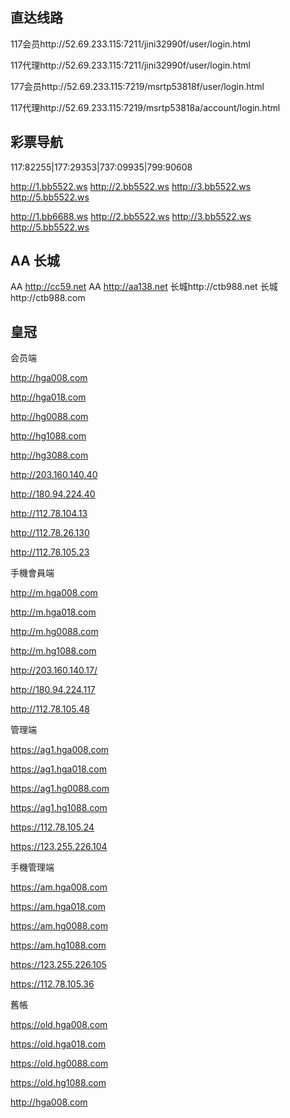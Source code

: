 直达线路
-------
117会员http://52.69.233.115:7211/jini32990f/user/login.html

117代理http://52.69.233.115:7211/jini32990f/user/login.html

177会员http://52.69.233.115:7219/msrtp53818f/user/login.html

117代理http://52.69.233.115:7219/msrtp53818a/account/login.html

彩票导航  
--------
117:82255|177:29353|737:09935|799:90608

http://1.bb5522.ws  http://2.bb5522.ws  http://3.bb5522.ws  http://5.bb5522.ws  

http://1.bb6688.ws  http://2.bb5522.ws  http://3.bb5522.ws  http://5.bb5522.ws

AA 长城
-------
AA http://cc59.net  AA http://aa138.net  长城http://ctb988.net  长城http://ctb988.com

皇冠
----
会员端

http://hga008.com

http://hga018.com

http://hg0088.com

http://hg1088.com

http://hg3088.com

http://203.160.140.40

http://180.94.224.40

http://112.78.104.13

http://112.78.26.130

http://112.78.105.23

手機會員端

http://m.hga008.com

http://m.hga018.com

http://m.hg0088.com

http://m.hg1088.com

http://203.160.140.17/

http://180.94.224.117

http://112.78.105.48

管理端

https://ag1.hga008.com

https://ag1.hga018.com

https://ag1.hg0088.com

https://ag1.hg1088.com

https://112.78.105.24

https://123.255.226.104

手機管理端

https://am.hga008.com

https://am.hga018.com

https://am.hg0088.com

https://am.hg1088.com

https://123.255.226.105

https://112.78.105.36

舊帳

https://old.hga008.com

https://old.hga018.com

https://old.hg0088.com

https://old.hg1088.com

<p><a href="http://hga008.com">http://hga008.com</a></p>

